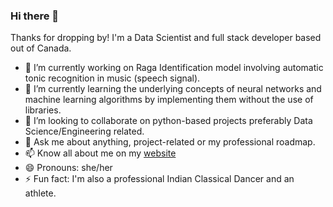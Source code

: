 ### Hi there 👋

<!--
**pallavibharadwaj/pallavibharadwaj** is a ✨ _special_ ✨ repository because its `README.md` (this file) appears on your GitHub profile.
-->
Thanks for dropping by! I'm a Data Scientist and full stack developer based out of Canada.

- 🔭 I’m currently working on Raga Identification model involving automatic tonic recognition in music (speech signal).
- 🌱 I’m currently learning the underlying concepts of neural networks and machine learning algorithms by implementing them without the use of libraries.
- 👯 I’m looking to collaborate on python-based projects preferably Data Science/Engineering related.
- 💬 Ask me about anything, project-related or my professional roadmap. 
- 📫 Know all about me on my [website](https://www.pallavibharadwaj.com)
- 😄 Pronouns: she/her
- ⚡ Fun fact: I'm also a professional Indian Classical Dancer and an athlete.
